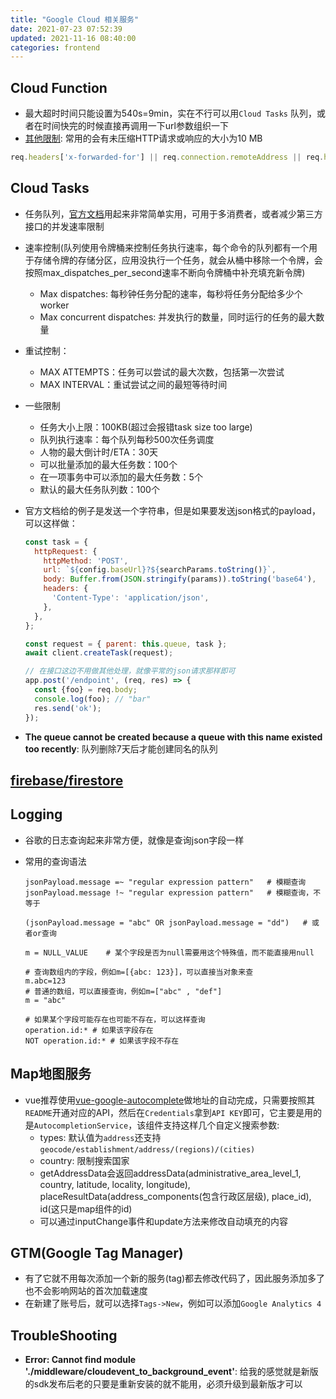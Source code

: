 ```yaml
---
title: "Google Cloud 相关服务"
date: 2021-07-23 07:52:39
updated: 2021-11-16 08:40:00
categories: frontend
---
```


## Cloud Function

- 最大超时时间只能设置为540s=9min，实在不行可以用`Cloud Tasks` 队列，或者在时间快完的时候直接再调用一下url参数组织一下
- [其他限制](https://cloud.google.com/functions/quotas): 常用的会有未压缩HTTP请求或响应的大小为10 MB

```javascript
req.headers['x-forwarded-for'] || req.connection.remoteAddress || req.headers['fastly-client-ip']	// 可以通过这种方式获取客户端IP地址
```

## Cloud Tasks

- 任务队列，[官方文档](https://cloud.google.com/tasks/docs/creating-http-target-tasks?hl=zh-cn)用起来非常简单实用，可用于多消费者，或者减少第三方接口的并发速率限制

- 速率控制(队列使用令牌桶来控制任务执行速率，每个命令的队列都有一个用于存储令牌的存储分区，应用没执行一个任务，就会从桶中移除一个令牌，会按照max_dispatches_per_second速率不断向令牌桶中补充填充新令牌)
  - Max dispatches: 每秒钟任务分配的速率，每秒将任务分配给多少个worker
  - Max concurrent dispatches: 并发执行的数量，同时运行的任务的最大数量
  
- 重试控制：
  - MAX ATTEMPTS：任务可以尝试的最大次数，包括第一次尝试
  - MAX INTERVAL：重试尝试之间的最短等待时间
  
- 一些限制

  - 任务大小上限：100KB(超过会报错task size too large)
  - 队列执行速率：每个队列每秒500次任务调度
  - 人物的最大倒计时/ETA：30天
  - 可以批量添加的最大任务数：100个
  - 在一项事务中可以添加的最大任务数：5个
  - 默认的最大任务队列数：100个

- 官方文档给的例子是发送一个字符串，但是如果要发送json格式的payload，可以这样做：

  ```javascript
  const task = {
    httpRequest: {
      httpMethod: 'POST',
      url: `${config.baseUrl}?${searchParams.toString()}`,
      body: Buffer.from(JSON.stringify(params)).toString('base64'),
      headers: {
        'Content-Type': 'application/json',
      },
    },
  };
  
  const request = { parent: this.queue, task };
  await client.createTask(request);
  
  // 在接口这边不用做其他处理，就像平常的json请求那样即可
  app.post('/endpoint', (req, res) => {
    const {foo} = req.body;
    console.log(foo); // "bar"
    res.send('ok');
  });
  ```

- **The queue cannot be created because a queue with this name existed too recently**: 队列删除7天后才能创建同名的队列

<!--more-->

## [firebase/firestore](https://haofly.net/firebase)

## Logging

- 谷歌的日志查询起来非常方便，就像是查询json字段一样

- 常用的查询语法

  ```shell
  jsonPayload.message =~ "regular expression pattern"	# 模糊查询
  jsonPayload.message !~ "regular expression pattern"	# 模糊查询，不等于
  
  (jsonPayload.message = "abc" OR jsonPayload.message = "dd")	# 或者or查询
  
  m = NULL_VALUE	# 某个字段是否为null需要用这个特殊值，而不能直接用null
  
  # 查询数组内的字段，例如m=[{abc: 123}]，可以直接当对象来查
  m.abc=123
  # 普通的数组，可以直接查询，例如m=["abc" , "def"]
  m = "abc"
  
  # 如果某个字段可能存在也可能不存在，可以这样查询
  operation.id:* # 如果该字段存在
  NOT operation.id:* # 如果该字段不存在
  ```

## Map地图服务

- vue推荐使用[vue-google-autocomplete](https://github.com/olefirenko/vue-google-autocomplete)做地址的自动完成，只需要按照其`README`开通对应的API，然后在`Credentials`拿到`API KEY`即可，它主要是用的是`AutocompletionService`，该组件支持这样几个自定义搜索参数:
  - types: 默认值为`address`还支持`geocode/establishment/address/(regions)/(cities)`
  - country: 限制搜索国家
  - getAddressData会返回addressData(administrative_area_level_1, country, latitude, locality, longitude), placeResultData(address_components(包含行政区层级), place_id), id(这只是map组件的id)
  - 可以通过inputChange事件和update方法来修改自动填充的内容

## GTM(Google Tag Manager)

- 有了它就不用每次添加一个新的服务(tag)都去修改代码了，因此服务添加多了也不会影响网站的首次加载速度
- 在新建了账号后，就可以选择`Tags->New`，例如可以添加`Google Analytics 4`

## TroubleShooting

- **Error: Cannot find module './middleware/cloudevent_to_background_event'**: 给我的感觉就是新版的sdk发布后老的只要是重新安装的就不能用，必须升级到最新版才可以
